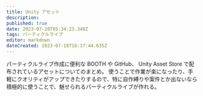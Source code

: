 ```yaml
---
title: Unity アセット
description: 
published: true
date: 2023-07-20T05:34:23.348Z
tags: パーティクルライブ
editor: markdown
dateCreated: 2023-07-18T16:17:44.635Z
---
```


パーティクルライブ作成に便利な BOOTH や GitHub、 Unity Asset Store で配布されているアセットについてのまとめ。
使うことで作業が楽になったり、手軽にクオリティがアップできたりするので、特に自作縛りや案件とか出ないなら積極的に使うことで、魅せられるパーティクルライブが作れる。
